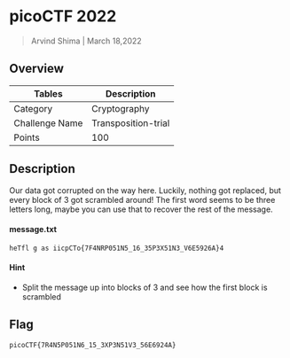 # picoCTF 2022

> Arvind Shima | March 18,2022

## Overview

| Tables | Description |
| ------ | ----------- |
| Category | Cryptography |
| Challenge Name | Transposition-trial |
| Points | 100 |

## Description

Our data got corrupted on the way here. Luckily, nothing got replaced, but every block of 3 got scrambled around! The first word seems to be three letters long, maybe you can use that to recover the rest of the message.

#### message.txt

```
heTfl g as iicpCTo{7F4NRP051N5_16_35P3X51N3_V6E5926A}4
```

#### Hint

- Split the message up into blocks of 3 and see how the first block is scrambled

## Flag

```
picoCTF{7R4N5P051N6_15_3XP3N51V3_56E6924A}
```
